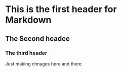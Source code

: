 # This is the first header for Markdown
## The Second headee
### The third header





Just making chnages here and there
